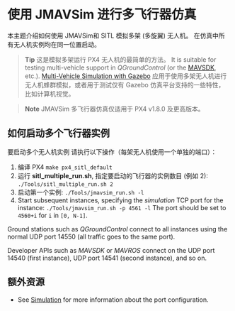 # 使用 JMAVSim 进行多飞行器仿真

本主题介绍如何使用 JMAVSim和 SITL 模拟多架 (多旋翼) 无人机。 在仿真中所有无人机实例均在同一位置启动。

> **Tip** 这是模拟多架运行 PX4 无人机的最简单的方法。 It is suitable for testing multi-vehicle support in *QGroundControl* (or the [MAVSDK](https://mavsdk.mavlink.io/), etc.). [Multi-Vehicle Simulation with Gazebo](../simulation/multi-vehicle-simulation.md) 应用于使用多架无人机进行无人机蜂群模拟，或者用于测试仅有 Gazebo 仿真平台支持的一些特性，比如计算机视觉。

<span></span>

> **Note** JMAVSim 多飞行器仿真仅适用于 PX4 v1.8.0 及更高版本。

## 如何启动多个飞行器实例

要启动多个无人机实例 请执行以下操作（每架无人机使用一个单独的端口）：

1. 编译 PX4 ```make px4_sitl_default```
2. 运行 **sitl_multiple_run.sh**, 指定要启动的飞行器的实例数目 (例如 2): ```./Tools/sitl_multiple_run.sh 2```
3. 启动第一个实例: ```./Tools/jmavsim_run.sh -l```
4. Start subsequent instances, specifying the *simulation* TCP port for the instance: ```./Tools/jmavsim_run.sh -p 4561 -l``` The port should be set to `4560+i` for `i` in `[0, N-1]`.

Ground stations such as *QGroundControl* connect to all instances using the normal UDP port 14550 (all traffic goes to the same port).

Developer APIs such as *MAVSDK* or *MAVROS* connect on the UDP port 14540 (first instance), UDP port 14541 (second instance), and so on.

## 额外资源

* See [Simulation](../simulation/README.md) for more information about the port configuration.